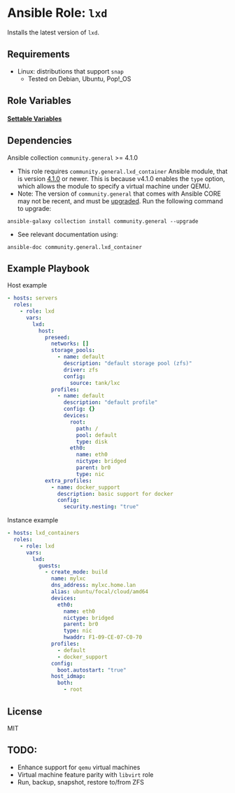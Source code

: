 # Ansible Role: `lxd`

Installs the latest version of `lxd`.

## Requirements

- Linux: distributions that support `snap`
	- Tested on Debian, Ubuntu, Pop!_OS

## Role Variables

#### [Settable Variables](./meta/argument_specs.yml)

## Dependencies
Ansible collection `community.general` >= 4.1.0

- This role requires `community.general.lxd_container` Ansible module, that is version [4.1.0](https://github.com/ansible-collections/community.general/blob/4.1.0/plugins/modules/cloud/lxd/lxd_container.py#L109) or newer.  This is because v4.1.0 enables the `type` option, which allows the module to specify a virtual machine under QEMU.
- Note: The version of `community.general` that comes with Ansible CORE may not be recent, and must be [upgraded](https://github.com/ansible-collections/community.general#using-this-collection). Run the following command to upgrade:
```
ansible-galaxy collection install community.general --upgrade
```
- See relevant documentation using:
```
ansible-doc community.general.lxd_container
```

## Example Playbook
Host example
```yaml
- hosts: servers
  roles:
    - role: lxd
      vars:
        lxd:
          host:
            preseed:
              networks: []
              storage_pools:
                - name: default
                  description: "default storage pool (zfs)"
                  driver: zfs
                  config:
                    source: tank/lxc
              profiles:
                - name: default
                  description: "default profile"
                  config: {}
                  devices:
                    root:
                      path: /
                      pool: default
                      type: disk
                    eth0:
                      name: eth0
                      nictype: bridged
                      parent: br0
                      type: nic
            extra_profiles:
              - name: docker_support
                description: basic support for docker
                config:
                  security.nesting: "true"
```

Instance example
```yaml
- hosts: lxd_containers
  roles:
    - role: lxd
      vars:
        lxd:
          guests:
            - create_mode: build
              name: mylxc
              dns_address: mylxc.home.lan
              alias: ubuntu/focal/cloud/amd64
              devices:
                eth0:
                  name: eth0
                  nictype: bridged
                  parent: br0
                  type: nic
                  hwaddr: F1-09-CE-07-C0-70
              profiles:
                - default
                - docker_support
              config:
                boot.autostart: "true"
              host_idmap:
                both:
                  - root
```

## License

MIT

## TODO:
* Enhance support for `qemu` virtual machines
* Virtual machine feature parity with `libvirt` role
* Run, backup, snapshot, restore to/from ZFS
